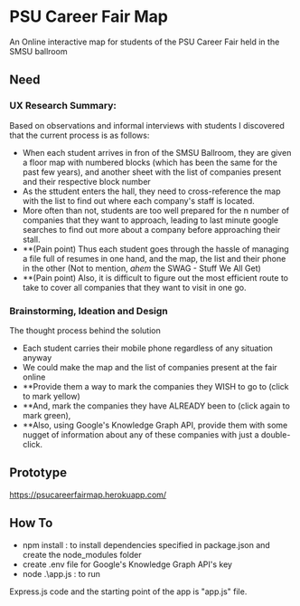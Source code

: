 # PSU Career Fair Map
An Online interactive map for students of the PSU Career Fair held in the SMSU ballroom

## Need

### UX Research Summary: 
Based on observations and informal interviews with students I discovered that the current process is as follows:
- When each student arrives in fron of the SMSU Ballroom, they are given a floor map with numbered blocks (which has been the same for the past few years), and another sheet with the list of companies present and their respective block number
- As the sttudent enters the hall, they need to cross-reference the map with the list to find out where each company's staff is located. 
- More often than not, students are too well prepared for the n number of companies that they want to approach, leading to last minute google searches to find out more about a company before approaching their stall. 
- **(Pain point) Thus each student goes through the hassle of managing a file full of resumes in one hand, and the map, the list and their phone in the other (Not to mention, *ahem* the SWAG - Stuff We All Get)
- **(Pain point) Also, it is difficult to figure out the most efficient route to take to cover all companies that they want to visit in one go.

### Brainstorming, Ideation and Design 
The thought process behind the solution
- Each student carries their mobile phone regardless of any situation anyway
- We could make the map and the list of companies present at the fair online 
- **Provide them a way to mark the companies they WISH to go to (click to mark yellow)
- **And, mark the companies they have ALREADY been to (click again to mark green),
- **Also, using Google's Knowledge Graph API, provide them with some nugget of information about any of these companies with just a double-click.

## Prototype

https://psucareerfairmap.herokuapp.com/

## How To

- npm install : to install dependencies specified in package.json and create the node_modules folder
- create .env file for Google's Knowledge Graph API's key
- node .\app.js : to run 

Express.js code and the starting point of the app is "app.js" file. 
